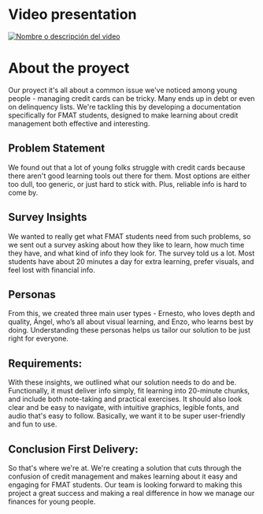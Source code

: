 # Video presentation

[![Nombre o descripción del video](https://img.youtube.com/vi/7u_L1wdXGh8/maxresdefault.jpg)](https://youtu.be/7u_L1wdXGh8)

# About the proyect

Our proyect it's all about a common issue we've noticed among young people - managing credit cards can be tricky. Many ends up in debt or even on delinquency lists. We're tackling this by developing a documentation specifically for FMAT students, designed to make learning about credit management both effective and interesting.

## Problem Statement

We found out that a lot of young folks struggle with credit cards because there aren't good learning tools out there for them. Most options are either too dull, too generic, or just hard to stick with. Plus, reliable info is hard to come by.

## Survey Insights

We wanted to really get what FMAT students need from such problems, so we sent out a survey asking about how they like to learn, how much time they have, and what kind of info they look for. The survey told us a lot. Most students have about 20 minutes a day for extra learning, prefer visuals, and feel lost with financial info.

## Personas

From this, we created three main user types - Ernesto, who loves depth and quality, Ángel, who’s all about visual learning, and Enzo, who learns best by doing. Understanding these personas helps us tailor our solution to be just right for everyone.

## Requirements:

With these insights, we outlined what our solution needs to do and be. Functionally, it must deliver info simply, fit learning into 20-minute chunks, and include both note-taking and practical exercises. It should also look clear and be easy to navigate, with intuitive graphics, legible fonts, and audio that's easy to follow. Basically, we want it to be super user-friendly and fun to use.

## Conclusion First Delivery:

So that's where we're at. We're creating a solution that cuts through the confusion of credit management and makes learning about it easy and engaging for FMAT students. Our team is looking forward to making this project a great success and making a real difference in how we manage our finances for young people.